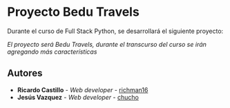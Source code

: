 # Proyecto Bedu Travels

Durante el curso de Full Stack Python, se desarrollará el siguiente proyecto:

_El proyecto será Bedu Travels, durante el transcurso del curso se irán agregando más características_


## Autores

* **Ricardo Castillo** - *Web developer* - [richman16](https://github.com/richman16)
* **Jesús Vazquez** - *Web developer* - [chucho](#)
